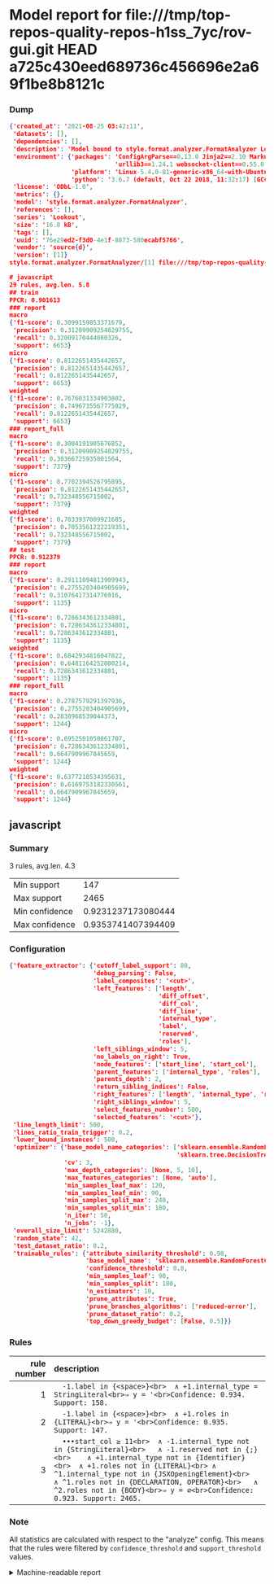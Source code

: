 # Model report for file:///tmp/top-repos-quality-repos-h1ss_7yc/rov-gui.git HEAD a725c430eed689736c456696e2a69f1be8b8121c

### Dump

```json
{'created_at': '2021-08-25 03:42:11',
 'datasets': [],
 'dependencies': [],
 'description': 'Model bound to style.format.analyzer.FormatAnalyzer Lookout analyzer.',
 'environment': {'packages': 'ConfigArgParse==0.13.0 Jinja2==2.10 MarkupSafe==1.1.1 PyStemmer==1.3.0 PyYAML==5.1 Pympler==0.5 SQLAlchemy==1.2.10 SQLAlchemy-Utils==0.33.3 asdf==2.3.2 bblfsh==2.12.7 boto==2.49.0 boto3==1.9.130 botocore==1.12.130 cachetools==2.0.1 certifi==2019.3.9 chardet==3.0.4 clint==0.5.1 docker==3.7.0 docker-pycreds==0.4.0 dulwich==0.19.11 grpcio==1.19.0 grpcio-tools==1.19.0 humanfriendly==4.16.1 humanize==0.5.1 idna==2.8 jmespath==0.9.4 jsonschema==2.6.0 lookout-sdk==0.4.1 lookout-sdk-ml==0.19.0 lookout-style==0.2.0 lz4==2.1.6 modelforge==0.12.1 numpy==1.16.2 packaging==19.0 pandas==0.22.0 pip==19.0.3 protobuf==3.7.0 psycopg2-binary==2.7.5 pygtrie==2.3 pyparsing==2.3.1 python-dateutil==2.8.0 python-igraph==0.7.1.post6 pytz==2019.1 requests==2.21.0 requirements-parser==0.2.0 scikit-learn==0.20.1 scikit-optimize==0.5.2 scipy==1.2.1 semantic-version==2.6.0 setuptools==40.8.0 six==1.12.0 smart-open==1.8.1 sourced-ml==0.8.2 spdx==2.5.0 stringcase==1.2.0 tabulate==0.8.2 tqdm==4.31.1 '
                             'urllib3==1.24.1 websocket-client==0.55.0 xxhash==1.3.0',
                 'platform': 'Linux-5.4.0-81-generic-x86_64-with-Ubuntu-18.04-bionic',
                 'python': '3.6.7 (default, Oct 22 2018, 11:32:17) [GCC 8.2.0]'},
 'license': 'ODbL-1.0',
 'metrics': {},
 'model': 'style.format.analyzer.FormatAnalyzer',
 'references': [],
 'series': 'Lookout',
 'size': '16.8 kB',
 'tags': [],
 'uuid': '76e29ed2-f3d0-4e1f-8873-580ecabf5766',
 'vendor': 'source{d}',
 'version': [1]}
style.format.analyzer.FormatAnalyzer/[1] file:///tmp/top-repos-quality-repos-h1ss_7yc/rov-gui.git a725c430eed689736c456696e2a69f1be8b8121c

# javascript
29 rules, avg.len. 5.8
## train
PPCR: 0.901613
### report
macro
{'f1-score': 0.3099159853371679,
 'precision': 0.31209909254029755,
 'recall': 0.32009170444080326,
 'support': 6653}
micro
{'f1-score': 0.8122651435442657,
 'precision': 0.8122651435442657,
 'recall': 0.8122651435442657,
 'support': 6653}
weighted
{'f1-score': 0.7676031334903802,
 'precision': 0.7496735567775029,
 'recall': 0.8122651435442657,
 'support': 6653}
### report_full
macro
{'f1-score': 0.3004191905676852,
 'precision': 0.31209909254029755,
 'recall': 0.30366725935801564,
 'support': 7379}
micro
{'f1-score': 0.7702394526795895,
 'precision': 0.8122651435442657,
 'recall': 0.732348556715002,
 'support': 7379}
weighted
{'f1-score': 0.7033937009921685,
 'precision': 0.7053561222219351,
 'recall': 0.732348556715002,
 'support': 7379}
## test
PPCR: 0.912379
### report
macro
{'f1-score': 0.29111094813909943,
 'precision': 0.2755203404905699,
 'recall': 0.31076417314776916,
 'support': 1135}
micro
{'f1-score': 0.7286343612334801,
 'precision': 0.7286343612334801,
 'recall': 0.7286343612334801,
 'support': 1135}
weighted
{'f1-score': 0.6842934816047822,
 'precision': 0.6481164252000214,
 'recall': 0.7286343612334801,
 'support': 1135}
### report_full
macro
{'f1-score': 0.2787579291397936,
 'precision': 0.2755203404905699,
 'recall': 0.2838968539044373,
 'support': 1244}
micro
{'f1-score': 0.6952501050861707,
 'precision': 0.7286343612334801,
 'recall': 0.6647909967845659,
 'support': 1244}
weighted
{'f1-score': 0.6377210534395631,
 'precision': 0.6169753182330561,
 'recall': 0.6647909967845659,
 'support': 1244}
```

## javascript
### Summary
3 rules, avg.len. 4.3

| | |
|-|-|
|Min support|147|
|Max support|2465|
|Min confidence|0.9231237173080444|
|Max confidence|0.9353741407394409|

### Configuration

```json
{'feature_extractor': {'cutoff_label_support': 80,
                       'debug_parsing': False,
                       'label_composites': '<cut>',
                       'left_features': ['length',
                                         'diff_offset',
                                         'diff_col',
                                         'diff_line',
                                         'internal_type',
                                         'label',
                                         'reserved',
                                         'roles'],
                       'left_siblings_window': 5,
                       'no_labels_on_right': True,
                       'node_features': ['start_line', 'start_col'],
                       'parent_features': ['internal_type', 'roles'],
                       'parents_depth': 2,
                       'return_sibling_indices': False,
                       'right_features': ['length', 'internal_type', 'reserved', 'roles'],
                       'right_siblings_window': 5,
                       'select_features_number': 500,
                       'selected_features': '<cut>'},
 'line_length_limit': 500,
 'lines_ratio_train_trigger': 0.2,
 'lower_bound_instances': 500,
 'optimizer': {'base_model_name_categories': ['sklearn.ensemble.RandomForestClassifier',
                                              'sklearn.tree.DecisionTreeClassifier'],
               'cv': 3,
               'max_depth_categories': [None, 5, 10],
               'max_features_categories': [None, 'auto'],
               'min_samples_leaf_max': 120,
               'min_samples_leaf_min': 90,
               'min_samples_split_max': 240,
               'min_samples_split_min': 180,
               'n_iter': 50,
               'n_jobs': -1},
 'overall_size_limit': 5242880,
 'random_state': 42,
 'test_dataset_ratio': 0.2,
 'trainable_rules': {'attribute_similarity_threshold': 0.98,
                     'base_model_name': 'sklearn.ensemble.RandomForestClassifier',
                     'confidence_threshold': 0.8,
                     'min_samples_leaf': 90,
                     'min_samples_split': 180,
                     'n_estimators': 10,
                     'prune_attributes': True,
                     'prune_branches_algorithms': ['reduced-error'],
                     'prune_dataset_ratio': 0.2,
                     'top_down_greedy_budget': [False, 0.5]}}
```

### Rules

| rule number | description |
|----:|:-----|
| 1 | `  -1.label in {<space>}<br>	∧ +1.internal_type = StringLiteral<br>⇒ y = '<br>Confidence: 0.934. Support: 158.` |
| 2 | `  -1.label in {<space>}<br>	∧ +1.roles in {LITERAL}<br>⇒ y = '<br>Confidence: 0.935. Support: 147.` |
| 3 | `  •••start_col ≥ 11<br>	∧ -1.internal_type not in {StringLiteral}<br>	∧ -1.reserved not in {;}<br>	∧ +1.internal_type not in {Identifier}<br>	∧ +1.roles not in {LITERAL}<br>	∧ ^1.internal_type not in {JSXOpeningElement}<br>	∧ ^1.roles not in {DECLARATION, OPERATOR}<br>	∧ ^2.roles not in {BODY}<br>⇒ y = ∅<br>Confidence: 0.923. Support: 2465.` |

### Note
All statistics are calculated with respect to the "analyze" config. This means that the rules were filtered by
`confidence_threshold` and `support_threshold` values.

<details>
    <summary>Machine-readable report</summary>
```json
{"javascript": {"avg_rule_len": 4.333333333333333, "max_conf": 0.9353741407394409, "max_support": 2465, "min_conf": 0.9231237173080444, "min_support": 147, "num_rules": 3}}
```
</details>
